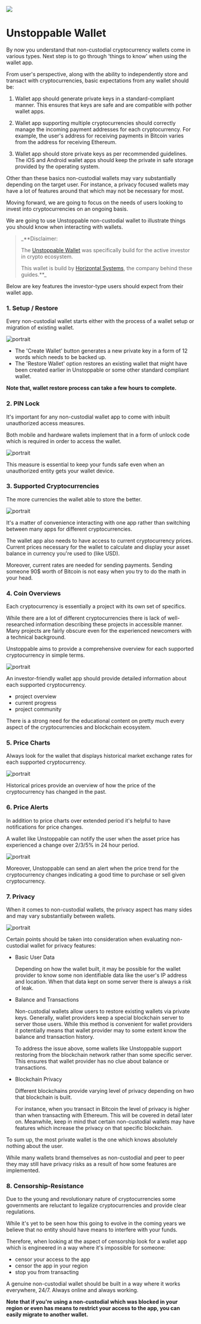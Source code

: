 ![](https://raw.githubusercontent.com/horizontalsystems/blockchain-crypto-guides/master/fundamentals/images/05-main-l.png)

# Unstoppable Wallet

By now you understand that non-custodial cryptocurrency wallets come in various types. Next step is to go through 'things to know' when using the wallet app. 

From user's perspective, along with the ability to independently store and transact with cryptocurrencies, basic expectations from any wallet should be:

1. Wallet app should generate private keys in a standard-compliant manner. This ensures that keys are safe and are compatible with pother wallet apps.

2. Wallet app supporting multiple cryptocurrencies should correctly manage the incoming payment addresses for each cryptocurrency. For example, the user's address for receiving payments in Bitcoin varies from the address for receiving Ethereum.

3. Wallet app should store private keys as per recommended guidelines. The iOS and Android wallet apps should keep the private in safe storage provided by the operating system.

Other than these basics non-custodial wallets may vary substantially depending on the target user. For instance, a privacy focused wallets may have a lot of features around that which may not be necessary for most.

Moving forward, we are going to focus on the needs of users looking to invest into cryptocurrencies on an ongoing basis.

We are going to use Unstoppable non-custodial wallet to illustrate things you should know when interacting with wallets.

> _**Disclaimer:
>
> The [Unstoppable Wallet](https://unstoppable.money) was specifically build for the active investor in crypto ecosystem.
> 
> This wallet is build by [Horizontal Systems](https://horizontalsystems.io), the company behind these guides.**_

Below are key features the investor-type users should expect from their wallet app.

### 1. Setup / Restore 

Every non-custodial wallet starts either with the process of a wallet setup or migration of existing wallet.

![portrait](https://raw.githubusercontent.com/horizontalsystems/blockchain-crypto-guides/master/fundamentals/images/05-02-p.png)

- The 'Create Wallet' button generates a new private key in a form of 12 words which needs to be backed up.
- The 'Restore Wallet' option restores an existing wallet that might have been created earlier in Unstoppable or some other standard compliant wallet. 

**Note that, wallet restore process can take a few hours to complete.**

### 2. PIN Lock

It's important for any non-custodial wallet app to come with inbuilt unauthorized access measures. 

Both mobile and hardware wallets implement that in a form of unlock code which is required in order to access the wallet.

![portrait](https://raw.githubusercontent.com/horizontalsystems/blockchain-crypto-guides/master/fundamentals/images/05-03-p.png)

This measure is essential to keep your funds safe even when an unauthorized entity gets your wallet device.

### 3. Supported Cryptocurrencies
       
The more currencies the wallet able to store the better.

![portrait](https://raw.githubusercontent.com/horizontalsystems/blockchain-crypto-guides/master/fundamentals/images/05-04-p.png)

It's a matter of convenience interacting with one app rather than switching between many apps for different cryptocurrencies.

The wallet app also needs to have access to current cryptocurrency prices. Current prices necessary for the wallet to calculate and display your asset balance in currency you're used to (like USD). 

Moreover, current rates are needed for sending payments. Sending someone 90$ worth of Bitcoin is not easy when you try to do the math in your head.

### 4. Coin Overviews

Each cryptocurrency is essentially a project with its own set of specifics. 

While there are a lot of different cryptocurrencies there is lack of well-researched information describing these projects in accessible manner. Many projects are fairly obscure even for the experienced newcomers with a technical background.

Unstoppable aims to provide a comprehensive overview for each supported cryptocurrency in simple terms.

![portrait](https://raw.githubusercontent.com/horizontalsystems/blockchain-crypto-guides/master/fundamentals/images/05-05-p.png)

An investor-friendly wallet app should provide detailed information about each supported cryptocurrency.

- project overview
- current progress
- project community

There is a strong need for the educational content on pretty much every aspect of the cryptocurrencies and blockchain ecosystem. 

### 5. Price Charts

Always look for the wallet that displays historical market exchange rates for each supported cryptocurrency. 

![portrait](https://raw.githubusercontent.com/horizontalsystems/blockchain-crypto-guides/master/fundamentals/images/05-06-p.png)

Historical prices provide an overview of how the price of the cryptocurrency has changed in the past.

### 6. Price Alerts

In addition to price charts over extended period it's helpful to have notifications for price changes.

A wallet like Unstoppable can notify the user when the asset price has experienced a change over 2/3/5% in 24 hour period. 

![portrait](https://raw.githubusercontent.com/horizontalsystems/blockchain-crypto-guides/master/fundamentals/images/05-07-p.png)

Moreover, Unstoppable can send an alert when the price trend for the cryptocurrency changes indicating a good time to purchase or sell given cryptocurrency.

### 7. Privacy

When it comes to non-custodial wallets, the privacy aspect has many sides and may vary substantially between wallets.

![portrait](https://raw.githubusercontent.com/horizontalsystems/blockchain-crypto-guides/master/fundamentals/images/05-08-p.png)

Certain points should be taken into consideration when evaluating non-custodial wallet for privacy features:

- Basic User Data 
    
    Depending on how the wallet built, it may be possible for the wallet provider to know some non identifiable data like the user's IP address and location. When that data kept on some server there is always a risk of leak.
    
- Balance and Transactions

    Non-custodial wallets allow users to restore existing wallets via private keys. Generally, wallet providers keep a special blockchain server to server those users. While this method is convenient for wallet providers it potentially means that wallet provider may to some extent know the balance and transaction history.
    
    To address the issue above, some wallets like Unstoppable support restoring from the blockchain network rather than some specific server. This ensures that wallet provider has no clue about balance or transactions.
    
- Blockchain Privacy

    Different blockchains provide varying level of privacy depending on hwo that blockchain is built. 
    
    For instance, when you transact in Bitcoin the level of privacy is higher than when transacting with Ethereum. This will be covered in detail later on. Meanwhile, keep in mind that certain non-custodial wallets may have features which increase the privacy on that specific blockchain.

To sum up, the most private wallet is the one which knows absolutely nothing about the user.

While many wallets brand themselves as non-custodial and peer to peer they may still have privacy risks as a result of how some features are implemented.

### 8. Censorship-Resistance

Due to the young and revolutionary nature of cryptocurrencies some governments are reluctant to legalize cryptocurrencies and provide clear regulations.

While it's yet to be seen how this going to evolve in the coming years we believe that no entity should have means to interfere with your funds.

Therefore, when looking at the aspect of censorship look for a wallet app which is engineered in a way where it's impossible for someone:

- censor your access to the app
- censor the app in your region
- stop you from transacting

A genuine non-custodial wallet should be built in a way where it works everywhere, 24/7. Always online and always working.

**Note that if you're using a non-custodial which was blocked in your region or even has means to restrict your access to the app, you can easily migrate to another wallet.**